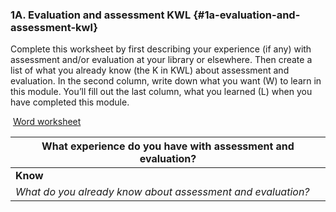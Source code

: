### 1A. Evaluation and assessment KWL {#1a-evaluation-and-assessment-kwl}

Complete this worksheet by first describing your experience (if any) with assessment and/or evaluation at your library or elsewhere. Then create a list of what you already know (the K in KWL) about assessment and evaluation. In the second column, write down what you want (W) to learn in this module. You’ll fill out the last column, what you learned (L) when you have completed this module.


<i class="fa fa-file-word-o" style="font-size:24px;color:blue;"></i>&nbsp;[Word worksheet](docs/Assessment_KWL_Word.docx)



| **What experience do you have with assessment and evaluation?** |
| --- |
| **Know** | **Want** | **Learn** |
| _What do you already know about assessment and evaluation?_ | _What do you want to learn about assessment and evaluation in this module?_ | _Leave this section blank for now._ |

